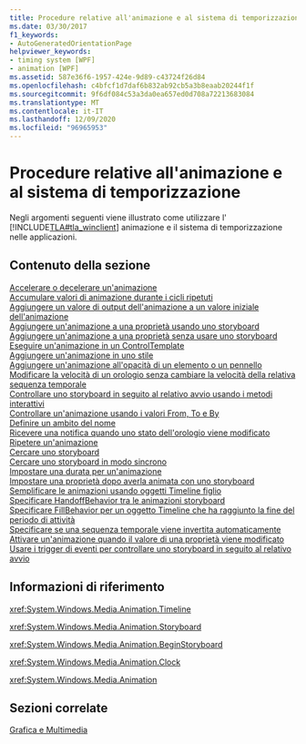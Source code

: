 ```yaml
---
title: Procedure relative all'animazione e al sistema di temporizzazione
ms.date: 03/30/2017
f1_keywords:
- AutoGeneratedOrientationPage
helpviewer_keywords:
- timing system [WPF]
- animation [WPF]
ms.assetid: 587e36f6-1957-424e-9d89-c43724f26d84
ms.openlocfilehash: c4bfcf1d7daf6b832ab92cb5a3b8eaab20244f1f
ms.sourcegitcommit: 9f6df084c53a3da0ea657ed0d708a72213683084
ms.translationtype: MT
ms.contentlocale: it-IT
ms.lasthandoff: 12/09/2020
ms.locfileid: "96965953"
---
```

# <a name="animation-and-timing-how-to-topics"></a>Procedure relative all'animazione e al sistema di temporizzazione
Negli argomenti seguenti viene illustrato come utilizzare l' [!INCLUDE[TLA#tla_winclient](../../../includes/tlasharptla-winclient-md.md)] animazione e il sistema di temporizzazione nelle applicazioni.  
  
## <a name="in-this-section"></a>Contenuto della sezione  
 [Accelerare o decelerare un'animazione](how-to-accelerate-or-decelerate-an-animation.md)  
 [Accumulare valori di animazione durante i cicli ripetuti](how-to-accumulate-animation-values-during-repeat-cycles.md)  
 [Aggiungere un valore di output dell'animazione a un valore iniziale dell'animazione](how-to-add-an-animation-output-value-to-an-animation-starting-value.md)  
 [Aggiungere un'animazione a una proprietà usando uno storyboard](how-to-animate-a-property-by-using-a-storyboard.md)  
 [Aggiungere un'animazione a una proprietà senza usare uno storyboard](how-to-animate-a-property-without-using-a-storyboard.md)  
 [Eseguire un'animazione in un ControlTemplate](how-to-animate-in-a-controltemplate.md)  
 [Aggiungere un'animazione in uno stile](how-to-animate-in-a-style.md)  
 [Aggiungere un'animazione all'opacità di un elemento o un pennello](how-to-animate-the-opacity-of-an-element-or-brush.md)  
 [Modificare la velocità di un orologio senza cambiare la velocità della relativa sequenza temporale](change-the-speed-of-a-clock.md)  
 [Controllare uno storyboard in seguito al relativo avvio usando i metodi interattivi](how-to-control-a-storyboard-after-it-starts.md)  
 [Controllare un'animazione usando i valori From, To e By](how-to-control-an-animation-using-from-to-and-by.md)  
 [Definire un ambito del nome](how-to-define-a-name-scope.md)  
 [Ricevere una notifica quando uno stato dell'orologio viene modificato](how-to-receive-notification-when-clock-state-changes.md)  
 [Ripetere un'animazione](how-to-repeat-an-animation.md)  
 [Cercare uno storyboard](how-to-seek-a-storyboard.md)  
 [Cercare uno storyboard in modo sincrono](how-to-seek-a-storyboard-synchronously.md)  
 [Impostare una durata per un'animazione](how-to-set-a-duration-for-an-animation.md)  
 [Impostare una proprietà dopo averla animata con uno storyboard](how-to-set-a-property-after-animating-it-with-a-storyboard.md)  
 [Semplificare le animazioni usando oggetti Timeline figlio](how-to-simplify-animations-by-using-child-timelines.md)  
 [Specificare HandoffBehavior tra le animazioni storyboard](how-to-specify-handoffbehavior-between-storyboard-animations.md)  
 [Specificare FillBehavior per un oggetto Timeline che ha raggiunto la fine del periodo di attività](specify-the-fillbehavior-for-a-timeline.md)  
 [Specificare se una sequenza temporale viene invertita automaticamente](how-to-specify-whether-a-timeline-automatically-reverses.md)  
 [Attivare un'animazione quando il valore di una proprietà viene modificato](how-to-trigger-an-animation-when-a-property-value-changes.md)  
 [Usare i trigger di eventi per controllare uno storyboard in seguito al relativo avvio](how-to-use-event-triggers-to-control-a-storyboard-after-it-starts.md)  
  
## <a name="reference"></a>Informazioni di riferimento  
 <xref:System.Windows.Media.Animation.Timeline>  
  
 <xref:System.Windows.Media.Animation.Storyboard>  
  
 <xref:System.Windows.Media.Animation.BeginStoryboard>  
  
 <xref:System.Windows.Media.Animation.Clock>  
  
 <xref:System.Windows.Media.Animation>  
  
## <a name="related-sections"></a>Sezioni correlate  
 [Grafica e Multimedia](index.md)
